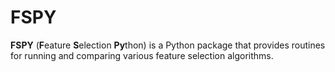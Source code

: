 # FSPY
**FSPY** (**F**eature **S**election **Py**thon) is a Python package that provides routines for running and comparing various feature selection algorithms. 
